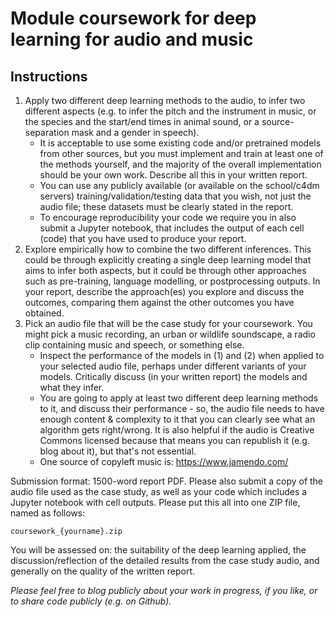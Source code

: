 # Module coursework for deep learning for audio and music

## Instructions
1. Apply two different deep learning methods to the audio, to infer two different aspects (e.g. to infer the pitch and the instrument in music, or the species and the start/end times in animal sound, or a source-separation mask and a gender in speech).
    - It is acceptable to use some existing code and/or pretrained models from other sources, but you must implement and train at least one of the methods yourself, and the majority of the overall implementation should be your own work. Describe all this in your written report.
    - You can use any publicly available (or available on the school/c4dm servers) training/validation/testing data that you wish, not just the audio file; these datasets must be clearly stated in the report.
    - To encourage reproducibility your code we require you in also submit a Jupyter notebook, that includes the output of each cell (code) that you have used to produce your report.
2. Explore empirically how to combine the two different inferences. This could be through explicitly creating a single deep learning model that aims to infer both aspects, but it could be through other approaches such as pre-training, language modelling, or postprocessing outputs. In your report, describe the approach(es) you explore and discuss the outcomes, comparing them against the other outcomes you have obtained.
3. Pick an audio file that will be the case study for your coursework. You might pick a music recording, an urban or wildlife soundscape, a radio clip containing music and speech, or something else.
    - Inspect the performance of the models in (1) and (2) when applied to your selected audio file, perhaps under different variants of your models. Critically discuss (in your written report) the models and what they infer.
    - You are going to apply at least two different deep learning methods to it, and discuss their performance - so, the audio file needs to have enough content & complexity to it that you can clearly see what an algorithm gets right/wrong. It is also helpful if the audio is Creative Commons licensed because that means you can republish it (e.g. blog about it), but that's not essential.
    - One source of copyleft music is: https://www.jamendo.com/

Submission format: 1500-word report PDF. Please also submit a copy of the audio file used as the case study, as well as your code which includes a Jupyter notebook with cell outputs. Please put this all into one ZIP file, named as follows:

`coursework_{yourname}.zip`

You will be assessed on: the suitability of the deep learning applied, the discussion/reflection of the detailed results from the case study audio, and generally on the quality of the written report.

_Please feel free to blog publicly about your work in progress, if you like, or to share code publicly (e.g. on Github)._
